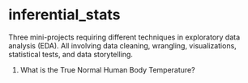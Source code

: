 # inferential_stats

Three mini-projects requiring different techniques in exploratory data analysis (EDA). All involving data cleaning, wrangling, visualizations, statistical tests, and data storytelling.

1. What is the True Normal Human Body Temperature?
